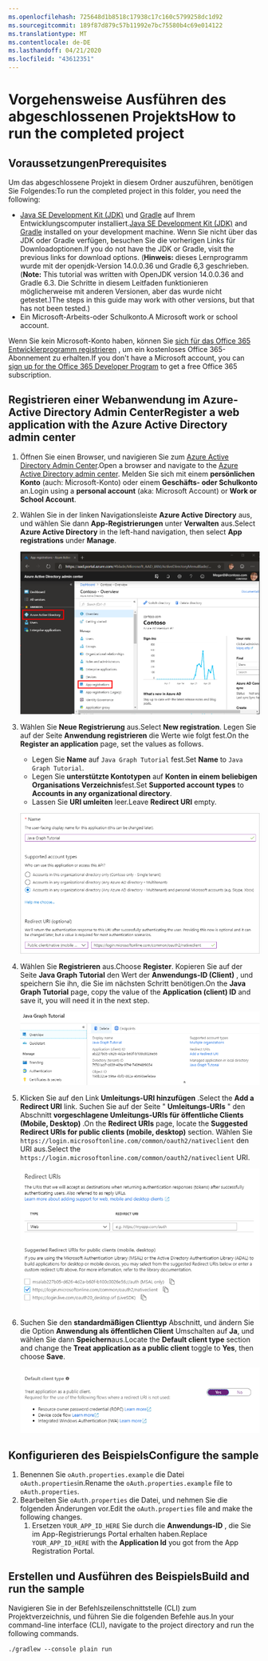 ```yaml
---
ms.openlocfilehash: 725648d1b8518c17938c17c160c5799258dc1d92
ms.sourcegitcommit: 189f87d879c57b11992e7bc75580b4c69e014122
ms.translationtype: MT
ms.contentlocale: de-DE
ms.lasthandoff: 04/21/2020
ms.locfileid: "43612351"
---
```

# <a name="how-to-run-the-completed-project"></a><span data-ttu-id="f7371-101">Vorgehensweise Ausführen des abgeschlossenen Projekts</span><span class="sxs-lookup"><span data-stu-id="f7371-101">How to run the completed project</span></span>

## <a name="prerequisites"></a><span data-ttu-id="f7371-102">Voraussetzungen</span><span class="sxs-lookup"><span data-stu-id="f7371-102">Prerequisites</span></span>

<span data-ttu-id="f7371-103">Um das abgeschlossene Projekt in diesem Ordner auszuführen, benötigen Sie Folgendes:</span><span class="sxs-lookup"><span data-stu-id="f7371-103">To run the completed project in this folder, you need the following:</span></span>

- <span data-ttu-id="f7371-104">[Java SE Development Kit (JDK)](https://java.com/en/download/faq/develop.xml) und [Gradle](https://gradle.org/) auf Ihrem Entwicklungscomputer installiert.</span><span class="sxs-lookup"><span data-stu-id="f7371-104">[Java SE Development Kit (JDK)](https://java.com/en/download/faq/develop.xml) and [Gradle](https://gradle.org/) installed on your development machine.</span></span> <span data-ttu-id="f7371-105">Wenn Sie nicht über das JDK oder Gradle verfügen, besuchen Sie die vorherigen Links für Downloadoptionen.</span><span class="sxs-lookup"><span data-stu-id="f7371-105">If you do not have the JDK or Gradle, visit the previous links for download options.</span></span> <span data-ttu-id="f7371-106">(**Hinweis:** dieses Lernprogramm wurde mit der openjdk-Version 14.0.0.36 und Gradle 6,3 geschrieben.</span><span class="sxs-lookup"><span data-stu-id="f7371-106">(**Note:** This tutorial was written with OpenJDK version 14.0.0.36 and Gradle 6.3.</span></span> <span data-ttu-id="f7371-107">Die Schritte in diesem Leitfaden funktionieren möglicherweise mit anderen Versionen, aber das wurde nicht getestet.)</span><span class="sxs-lookup"><span data-stu-id="f7371-107">The steps in this guide may work with other versions, but that has not been tested.)</span></span>
- <span data-ttu-id="f7371-108">Ein Microsoft-Arbeits-oder Schulkonto.</span><span class="sxs-lookup"><span data-stu-id="f7371-108">A Microsoft work or school account.</span></span>

<span data-ttu-id="f7371-109">Wenn Sie kein Microsoft-Konto haben, können Sie [sich für das Office 365 Entwicklerprogramm registrieren](https://developer.microsoft.com/office/dev-program) , um ein kostenloses Office 365-Abonnement zu erhalten.</span><span class="sxs-lookup"><span data-stu-id="f7371-109">If you don't have a Microsoft account, you can [sign up for the Office 365 Developer Program](https://developer.microsoft.com/office/dev-program) to get a free Office 365 subscription.</span></span>

## <a name="register-a-web-application-with-the-azure-active-directory-admin-center"></a><span data-ttu-id="f7371-110">Registrieren einer Webanwendung im Azure-Active Directory Admin Center</span><span class="sxs-lookup"><span data-stu-id="f7371-110">Register a web application with the Azure Active Directory admin center</span></span>

1. <span data-ttu-id="f7371-111">Öffnen Sie einen Browser, und navigieren Sie zum [Azure Active Directory Admin Center](https://aad.portal.azure.com).</span><span class="sxs-lookup"><span data-stu-id="f7371-111">Open a browser and navigate to the [Azure Active Directory admin center](https://aad.portal.azure.com).</span></span> <span data-ttu-id="f7371-112">Melden Sie sich mit einem **persönlichen Konto** (auch: Microsoft-Konto) oder einem **Geschäfts- oder Schulkonto** an.</span><span class="sxs-lookup"><span data-stu-id="f7371-112">Login using a **personal account** (aka: Microsoft Account) or **Work or School Account**.</span></span>

1. <span data-ttu-id="f7371-113">Wählen Sie in der linken Navigationsleiste **Azure Active Directory** aus, und wählen Sie dann **App-Registrierungen** unter **Verwalten** aus.</span><span class="sxs-lookup"><span data-stu-id="f7371-113">Select **Azure Active Directory** in the left-hand navigation, then select **App registrations** under **Manage**.</span></span>

    ![<span data-ttu-id="f7371-114">Screenshot der APP-Registrierungen</span><span class="sxs-lookup"><span data-stu-id="f7371-114">A screenshot of the App registrations</span></span> ](/tutorial/images/aad-portal-app-registrations.png)

1. <span data-ttu-id="f7371-115">Wählen Sie **Neue Registrierung** aus.</span><span class="sxs-lookup"><span data-stu-id="f7371-115">Select **New registration**.</span></span> <span data-ttu-id="f7371-116">Legen Sie auf der Seite **Anwendung registrieren** die Werte wie folgt fest.</span><span class="sxs-lookup"><span data-stu-id="f7371-116">On the **Register an application** page, set the values as follows.</span></span>

    - <span data-ttu-id="f7371-117">Legen Sie **Name** auf `Java Graph Tutorial` fest.</span><span class="sxs-lookup"><span data-stu-id="f7371-117">Set **Name** to `Java Graph Tutorial`.</span></span>
    - <span data-ttu-id="f7371-118">Legen Sie **unterstützte Kontotypen** auf **Konten in einem beliebigen Organisations Verzeichnis**fest.</span><span class="sxs-lookup"><span data-stu-id="f7371-118">Set **Supported account types** to **Accounts in any organizational directory**.</span></span>
    - <span data-ttu-id="f7371-119">Lassen Sie **URI umleiten** leer.</span><span class="sxs-lookup"><span data-stu-id="f7371-119">Leave **Redirect URI** empty.</span></span>

    ![Screenshot der Seite "Anwendung registrieren"](/tutorial/images/aad-register-an-app.png)

1. <span data-ttu-id="f7371-121">Wählen Sie **Registrieren** aus.</span><span class="sxs-lookup"><span data-stu-id="f7371-121">Choose **Register**.</span></span> <span data-ttu-id="f7371-122">Kopieren Sie auf der Seite **Java Graph Tutorial** den Wert der **Anwendungs-ID (Client)** , und speichern Sie ihn, die Sie im nächsten Schritt benötigen.</span><span class="sxs-lookup"><span data-stu-id="f7371-122">On the **Java Graph Tutorial** page, copy the value of the **Application (client) ID** and save it, you will need it in the next step.</span></span>

    ![Screenshot der Anwendungs-ID der neuen App-Registrierung](/tutorial/images/aad-application-id.png)

1. <span data-ttu-id="f7371-124">Klicken Sie auf den Link **Umleitungs-URI hinzufügen** .</span><span class="sxs-lookup"><span data-stu-id="f7371-124">Select the **Add a Redirect URI** link.</span></span> <span data-ttu-id="f7371-125">Suchen Sie auf der Seite " **Umleitungs-URIs** " den Abschnitt **vorgeschlagene Umleitungs-URIs für öffentliche Clients (Mobile, Desktop)** .</span><span class="sxs-lookup"><span data-stu-id="f7371-125">On the **Redirect URIs** page, locate the **Suggested Redirect URIs for public clients (mobile, desktop)** section.</span></span> <span data-ttu-id="f7371-126">Wählen Sie `https://login.microsoftonline.com/common/oauth2/nativeclient` den URI aus.</span><span class="sxs-lookup"><span data-stu-id="f7371-126">Select the `https://login.microsoftonline.com/common/oauth2/nativeclient` URI.</span></span>

    ![Screenshot der Seite "Umleitungs-URIs"](/tutorial/images/aad-redirect-uris.png)

1. <span data-ttu-id="f7371-128">Suchen Sie den **standardmäßigen Clienttyp** Abschnitt, und ändern Sie die Option **Anwendung als öffentlichen Client** Umschalten auf **Ja**, und wählen Sie dann **Speichern**aus.</span><span class="sxs-lookup"><span data-stu-id="f7371-128">Locate the **Default client type** section and change the **Treat application as a public client** toggle to **Yes**, then choose **Save**.</span></span>

    ![Ein Screenshot des Typs "Standard Clienttyp"](/tutorial/images/aad-default-client-type.png)

## <a name="configure-the-sample"></a><span data-ttu-id="f7371-130">Konfigurieren des Beispiels</span><span class="sxs-lookup"><span data-stu-id="f7371-130">Configure the sample</span></span>

1. <span data-ttu-id="f7371-131">Benennen Sie `oAuth.properties.example` die Datei `oAuth.properties`in.</span><span class="sxs-lookup"><span data-stu-id="f7371-131">Rename the `oAuth.properties.example` file to `oAuth.properties`.</span></span>
1. <span data-ttu-id="f7371-132">Bearbeiten Sie `oAuth.properties` die Datei, und nehmen Sie die folgenden Änderungen vor.</span><span class="sxs-lookup"><span data-stu-id="f7371-132">Edit the `oAuth.properties` file and make the following changes.</span></span>
    1. <span data-ttu-id="f7371-133">Ersetzen `YOUR_APP_ID_HERE` Sie durch die **Anwendungs-ID** , die Sie im App-Registrierungs Portal erhalten haben.</span><span class="sxs-lookup"><span data-stu-id="f7371-133">Replace `YOUR_APP_ID_HERE` with the **Application Id** you got from the App Registration Portal.</span></span>

## <a name="build-and-run-the-sample"></a><span data-ttu-id="f7371-134">Erstellen und Ausführen des Beispiels</span><span class="sxs-lookup"><span data-stu-id="f7371-134">Build and run the sample</span></span>

<span data-ttu-id="f7371-135">Navigieren Sie in der Befehlszeilenschnittstelle (CLI) zum Projektverzeichnis, und führen Sie die folgenden Befehle aus.</span><span class="sxs-lookup"><span data-stu-id="f7371-135">In your command-line interface (CLI), navigate to the project directory and run the following commands.</span></span>

```Shell
./gradlew --console plain run
```
